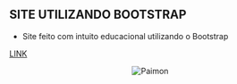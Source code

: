 ## SITE UTILIZANDO BOOTSTRAP
- Site feito com intuito educacional utilizando o Bootstrap

[LINK](https://henriqlimac.github.io/siteboostrap/)

<div align="center">
<img src="https://c.tenor.com/kf2rYZV_p94AAAAd/paimon-genshin-impact.gif" alt="Paimon"/>
</div>